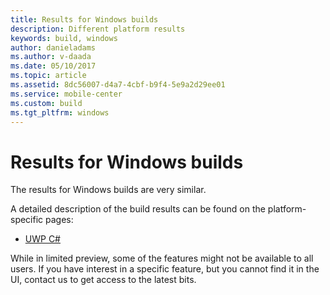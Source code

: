 ```yaml
---
title: Results for Windows builds
description: Different platform results
keywords: build, windows
author: danieladams
ms.author: v-daada
ms.date: 05/10/2017
ms.topic: article
ms.assetid: 8dc56007-d4a7-4cbf-b9f4-5e9a2d29ee01
ms.service: mobile-center
ms.custom: build
ms.tgt_pltfrm: windows
---
```


# Results for Windows builds
The results for Windows builds are very similar.

A detailed description of the build results can be found on the platform-specific pages:
* [UWP C#](uwp.md)

While in limited preview, some of the features might not be available to all users. If you have interest in a specific feature, but you cannot find it in the UI, contact us to get access to the latest bits.
